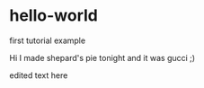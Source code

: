 # hello-world
first tutorial example

Hi I made shepard's pie tonight and it was gucci ;)

edited text here
